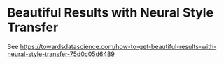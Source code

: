 # Beautiful Results with Neural Style Transfer

See <https://towardsdatascience.com/how-to-get-beautiful-results-with-neural-style-transfer-75d0c05d6489>
